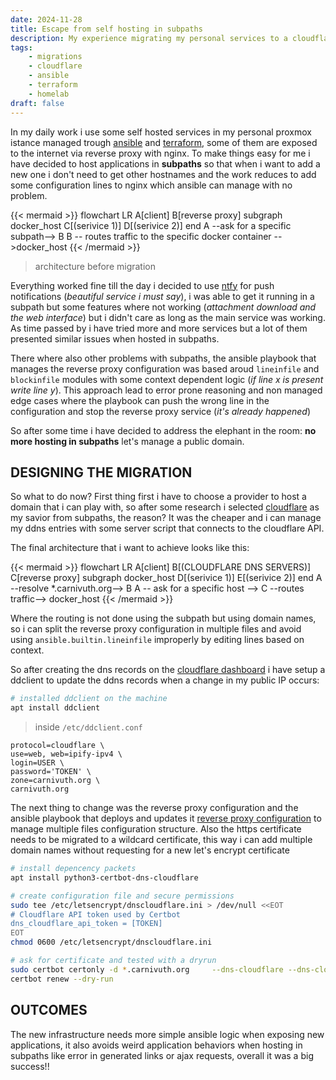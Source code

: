 ```yaml
---
date: 2024-11-28
title: Escape from self hosting in subpaths
description: My experience migrating my personal services to a cloudflare domain
tags:
    - migrations
    - cloudflare
    - ansible
    - terraform
    - homelab
draft: false
---
```


In my daily work i use some self hosted services in my personal proxmox istance managed trough [ansible](https://docs.ansible.com/ansible/latest/index.html) and [terraform](https://www.terraform.io/), some of them are exposed to the internet via reverse proxy with nginx.
To make things easy for me i have decided to host applications in **subpaths** so that when i want to add a new one i don't need to get other hostnames and the work reduces to add some configuration lines to nginx which ansible can manage with no problem.

{{< mermaid >}}
flowchart LR
A[client]
B[reverse proxy]
subgraph docker_host
C[(serivice 1)]
D[(serivice 2)]
end
A --ask for a specific subpath--> B
B -- routes traffic to the specific docker container -->docker_host
{{< /mermaid >}}
> architecture before migration

Everything worked fine till the day i decided to use [ntfy](https://ntfy.sh/) for push notifications (*beautiful service i must say*), i was able to get it running in a subpath but some features where not working (*attachment download and the web interface*) but i didn't care as long as the main service was working. As time passed by i have tried more and more services but a lot of them presented similar issues when hosted in subpaths.

There where also other problems with subpaths, the ansible playbook that manages the reverse proxy configuration was based aroud `lineinfile` and `blockinfile` modules with some context dependent logic (*if line x is present write line y*). This approach lead to error prone reasoning and non managed edge cases where the playbook can push the wrong line in the configuration and stop the reverse proxy service (*it's already happened*)

So after some time i have decided to address the elephant in the room: **no more hosting in subpaths** let's manage a public domain.

## DESIGNING THE MIGRATION

So what to do now? First thing first i have to choose a provider to host a domain that i can play with, so after some research i selected [cloudflare](https://www.cloudflare.com) as my savior from subpaths, the reason? It was the cheaper and i can manage my ddns entries with some server script that connects to the cloudflare API.

The final architecture that i want to achieve looks like this:

{{< mermaid >}}
flowchart LR
A[client]
B[(CLOUDFLARE DNS SERVERS)]
C[reverse proxy]
subgraph docker_host
D[(serivice 1)]
E[(serivice 2)]
end
A --resolve *.carnivuth.org--> B
A -- ask for a specific host --> C --routes traffic--> docker_host
{{< /mermaid >}}

Where the routing is not done using the subpath but using domain names, so i can split the reverse proxy configuration in multiple files and avoid using `ansible.builtin.lineinfile` improperly by editing lines based on context.

So after creating the dns records on the [cloudflare dashboard](https://dash.cloudflare.com) i have setup a ddclient to update the ddns records when a change in my public IP occurs:

```bash
# installed ddclient on the machine
apt install ddclient
```

> inside `/etc/ddclient.conf`
```text
protocol=cloudflare \
use=web, web=ipify-ipv4 \
login=USER \
password='TOKEN' \
zone=carnivuth.org \
carnivuth.org
```

The next thing to change was the reverse proxy configuration and the ansible playbook that deploys and updates it [reverse proxy configuration](https://github.com/carnivuth/labcraft/commit/d55f66c80fcf24317873a36613daff72b8add1f8) to manage multiple files configuration structure.
Also the https certificate needs to be migrated to a wildcard certificate, this way i can add multiple domain names without requesting for a new let's encrypt certificate

```bash
# install depencency packets
apt install python3-certbot-dns-cloudflare

# create configuration file and secure permissions
sudo tee /etc/letsencrypt/dnscloudflare.ini > /dev/null <<EOT
# Cloudflare API token used by Certbot
dns_cloudflare_api_token = [TOKEN]
EOT
chmod 0600 /etc/letsencrypt/dnscloudflare.ini

# ask for certificate and tested with a dryrun
sudo certbot certonly -d *.carnivuth.org     --dns-cloudflare --dns-cloudflare-credentials /etc/letsencrypt/dnscloudflare.ini     --post-hook "service nginx reload"     --non-interactive --agree-tos     --email matti200042@gmail.com
certbot renew --dry-run
```

## OUTCOMES

The new infrastructure needs more simple ansible logic when exposing new applications, it also avoids weird application behaviors when hosting in subpaths like error in generated links or ajax requests, overall it was a big success!!
